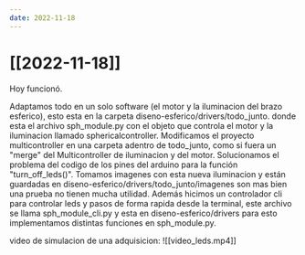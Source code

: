 ```yaml
---
date: 2022-11-18
---
```

# [[2022-11-18]]

Hoy funcionó.

Adaptamos todo en un solo software (el motor y la iluminacion del brazo esferico), esto esta en la carpeta diseno-esferico/drivers/todo_junto. donde esta el archivo sph_module.py con el objeto que controla el motor y la iluminacion llamado sphericalcontroller. Modificamos el proyecto multicontroller en una carpeta adentro de todo_junto, como si fuera un "merge" del Multicontroller de iluminacion y del motor. Solucionamos el problema del codigo de los pines del arduino para la función "turn_off_leds()". Tomamos imagenes con esta nueva iluminacion y están guardadas en diseno-esferico/drivers/todo_junto/imagenes son mas bien una prueba no tienen mucha utilidad.   Además hicimos un controlador cli para controlar leds y pasos de forma rapida desde la terminal, este archivo se llama sph_module_cli.py y esta en diseno-esferico/drivers para esto implementamos distintas funciones en sph_module.py.

video de simulacion de una adquisicion:
![[video_leds.mp4]]


